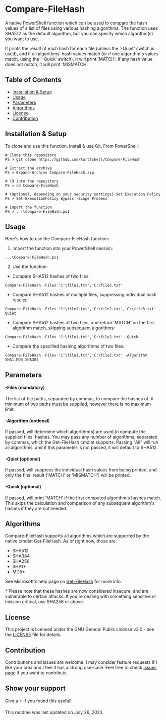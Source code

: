 # Compare-FileHash

A native PowerShell function which can be used to compare the hash values of a list of files using various hashing algorithms. The function uses SHA512 as the default algorithm, but you can specify which algorithm(s) you want to use.

It prints the result of each hash for each file (unless the '-Quiet' switch is used), and if all algorithms' hash values match (or if one algorithm's values match, using the '-Quick' switch), it will print 'MATCH'. If any hash value does not match, it will print 'MISMATCH'.

## Table of Contents

- [Installation & Setup](#installation--setup)
- [Usage](#usage)
- [Parameters](#parameters)
- [Algorithms](#algorithms)
- [License](#license)
- [Contribution](#contribution)

## Installation & Setup

To clone and use this function, install & use Git. From PowerShell:

```
# Clone this repository
PS > git clone https://github.com/turtlshell/Compare-FileHash

# Extract the archive
PS > Expand-Archive Compare-FileHash.zip

# CD into the repository
PS > cd Compare-FileHash

# (Optional, depending on your security settings) Set Execution Policy
PS > Set-ExecutionPolicy Bypass -Scope Process

# Import the function
PS > . .\Compare-FileHash.ps1
```

## Usage

Here's how to use the Compare-FileHash function:

1. Import the function into your PowerShell session:
```
. .\Compare-FileHash.ps1
```

2. Use the function:

- Compare SHA512 hashes of two files:
```
Compare-FileHash -Files 'C:\file1.txt','C:\file2.txt'
```

- Compare SHA512 hashes of multiple files, suppressing individual hash results:
```
Compare-FileHash -Files 'C:\file1.txt','C:\file2.txt','C:\file3.txt' -Quiet
```

- Compare SHA512 hashes of two files, and return 'MATCH' on the first algorithm match, skipping subsequent algorithms:
```
Compare-FileHash -Files 'C:\file1.txt','C:\file2.txt' -Quick
```

- Compare the specified hashing algorithms of two files:
```
Compare-FileHash -Files 'C:\file1.txt','C:\file2.txt' -Algorithm SHA1,MD5,SHA384
```

## Parameters

#### -Files (mandatory)

The list of file paths, separated by commas, to compare the hashes of. A minimum of two paths must be supplied, however there is no maximum limit.

#### -Algorithm (optional)

If passed, will determine which algorithm(s) are used to compute the supplied files' hashes. You may pass any number of algorithms, separated by commas, which the Get-FileHash cmdlet supports. Passing "All" will run all algorithms, and if this parameter is not passed, it will default to SHA512.

#### -Quiet (optional)

If passed, will suppress the individual hash values from being printed, and only the final result ('MATCH' or 'MISMATCH') will be printed.

#### -Quick (optional)

If passed, will print 'MATCH' if the first computed algorithm's hashes match. This skips the calculation and comparison of any subsequent algorithm's hashes if they are not needed.

## Algorithms

Compare-FileHash supports all algorithms which are supported by the native cmdlet Get-FileHash. As of right now, those are:

- SHA512
- SHA384
- SHA256
- SHA1*
- MD5*

See Microsoft's help page on [Get-FileHash](https://learn.microsoft.com/en-us/powershell/module/microsoft.powershell.utility/get-filehash?view=powershell-7.3#parameters) for more info.

\* Please note that these hashes are now considered insecure, and are vulnerable to certain attacks. If you're dealing with something sensitive or mission critical, use SHA256 or above.

## License

This project is licensed under the GNU General Public License v3.0 - see the [LICENSE](LICENSE) file for details.

## Contribution

Contributions and issues are welcome. I may consider feature requests if I like your idea and I feel it has a strong use-case. Feel free to check [issues page](https://github.com/turtlshell/Compare-FileHash/issues) if you want to contribute.

## Show your support

Give a ⭐️ if you found this useful!

This readme was last updated on July 26, 2023.

